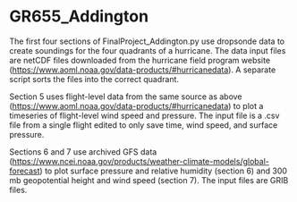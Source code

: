 # GR655_Addington

The first four sections of FinalProject_Addington.py use dropsonde data to create soundings for the four quadrants of a hurricane. The data input files are netCDF files downloaded from the hurricane field program website (https://www.aoml.noaa.gov/data-products/#hurricanedata). A separate script sorts the files into the correct quadrant. 

Section 5 uses flight-level data from the same source as above (https://www.aoml.noaa.gov/data-products/#hurricanedata) to plot a timeseries of flight-level wind speed and pressure. The input file is a .csv file from a single flight edited to only save time, wind speed, and surface pressure. 

Sections 6 and 7 use archived GFS data (https://www.ncei.noaa.gov/products/weather-climate-models/global-forecast) to plot surface pressure and relative humidity (section 6) and 300 mb geopotential height and wind speed (section 7). The input files are GRIB files. 
